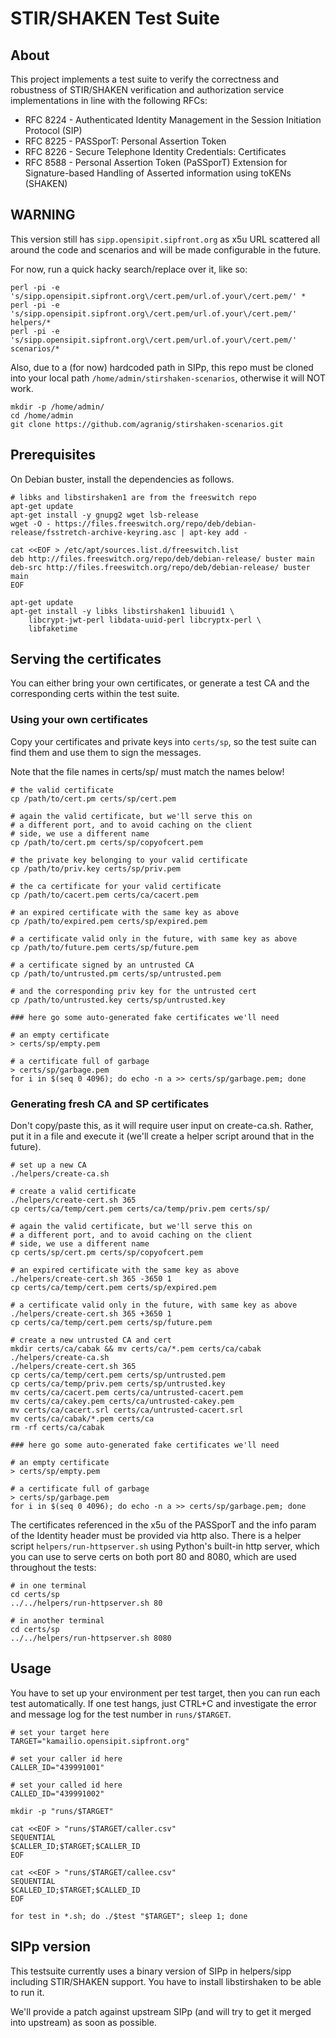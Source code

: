 # STIR/SHAKEN Test Suite

## About

This project implements a test suite to verify the correctness and robustness of STIR/SHAKEN
verification and authorization service implementations in line with the following RFCs:

* RFC 8224 - Authenticated Identity Management in the Session Initiation Protocol (SIP)
* RFC 8225 - PASSporT: Personal Assertion Token
* RFC 8226 - Secure Telephone Identity Credentials: Certificates
* RFC 8588 - Personal Assertion Token (PaSSporT) Extension for Signature-based Handling of Asserted information using toKENs (SHAKEN)

## WARNING

This version still has `sipp.opensipit.sipfront.org` as x5u URL scattered all around the code and
scenarios and will be made configurable in the future.

For now, run a quick hacky search/replace over it, like so:

```
perl -pi -e 's/sipp.opensipit.sipfront.org\/cert.pem/url.of.your\/cert.pem/' *
perl -pi -e 's/sipp.opensipit.sipfront.org\/cert.pem/url.of.your\/cert.pem/' helpers/*
perl -pi -e 's/sipp.opensipit.sipfront.org\/cert.pem/url.of.your\/cert.pem/' scenarios/*
```

Also, due to a (for now) hardcoded path in SIPp, this repo must be cloned into your
local path `/home/admin/stirshaken-scenarios`, otherwise it will NOT work.

```
mkdir -p /home/admin/
cd /home/admin
git clone https://github.com/agranig/stirshaken-scenarios.git
```

## Prerequisites

On Debian buster, install the dependencies as follows.

```
# libks and libstirshaken1 are from the freeswitch repo
apt-get update
apt-get install -y gnupg2 wget lsb-release
wget -O - https://files.freeswitch.org/repo/deb/debian-release/fsstretch-archive-keyring.asc | apt-key add -

cat <<EOF > /etc/apt/sources.list.d/freeswitch.list
deb http://files.freeswitch.org/repo/deb/debian-release/ buster main
deb-src http://files.freeswitch.org/repo/deb/debian-release/ buster main
EOF

apt-get update
apt-get install -y libks libstirshaken1 libuuid1 \
    libcrypt-jwt-perl libdata-uuid-perl libcryptx-perl \
    libfaketime
```

## Serving the certificates

You can either bring your own certificates, or generate a test CA and the corresponding certs within
the test suite.

### Using your own certificates

Copy your certificates and private keys into `certs/sp`, so the test suite can find them and use them to
sign the messages.

Note that the file names in certs/sp/ must match the names below!

```
# the valid certificate
cp /path/to/cert.pm certs/sp/cert.pem

# again the valid certificate, but we'll serve this on
# a different port, and to avoid caching on the client
# side, we use a different name
cp /path/to/cert.pm certs/sp/copyofcert.pem

# the private key belonging to your valid certificate
cp /path/to/priv.key certs/sp/priv.pem

# the ca certificate for your valid certificate
cp /path/to/cacert.pem certs/ca/cacert.pem

# an expired certificate with the same key as above
cp /path/to/expired.pem certs/sp/expired.pem

# a certificate valid only in the future, with same key as above
cp /path/to/future.pem certs/sp/future.pem

# a certificate signed by an untrusted CA
cp /path/to/untrusted.pm certs/sp/untrusted.pem

# and the corresponding priv key for the untrusted cert
cp /path/to/untrusted.key certs/sp/untrusted.key

### here go some auto-generated fake certificates we'll need

# an empty certificate
> certs/sp/empty.pem

# a certificate full of garbage
> certs/sp/garbage.pem
for i in $(seq 0 4096); do echo -n a >> certs/sp/garbage.pem; done
```

### Generating fresh CA and SP certificates

Don't copy/paste this, as it will require user input on create-ca.sh. Rather, put
it in a file and execute it (we'll create a helper script around that in the future).

```
# set up a new CA
./helpers/create-ca.sh

# create a valid certificate
./helpers/create-cert.sh 365
cp certs/ca/temp/cert.pem certs/ca/temp/priv.pem certs/sp/

# again the valid certificate, but we'll serve this on
# a different port, and to avoid caching on the client
# side, we use a different name
cp certs/sp/cert.pm certs/sp/copyofcert.pem

# an expired certificate with the same key as above
./helpers/create-cert.sh 365 -3650 1
cp certs/ca/temp/cert.pem certs/sp/expired.pem

# a certificate valid only in the future, with same key as above
./helpers/create-cert.sh 365 +3650 1
cp certs/ca/temp/cert.pem certs/sp/future.pem

# create a new untrusted CA and cert
mkdir certs/ca/cabak && mv certs/ca/*.pem certs/ca/cabak
./helpers/create-ca.sh
./helpers/create-cert.sh 365
cp certs/ca/temp/cert.pem certs/sp/untrusted.pem
cp certs/ca/temp/priv.pem certs/sp/untrusted.key
mv certs/ca/cacert.pem certs/ca/untrusted-cacert.pem
mv certs/ca/cakey.pem certs/ca/untrusted-cakey.pem
mv certs/ca/cacert.srl certs/ca/untrusted-cacert.srl
mv certs/ca/cabak/*.pem certs/ca
rm -rf certs/ca/cabak

### here go some auto-generated fake certificates we'll need

# an empty certificate
> certs/sp/empty.pem

# a certificate full of garbage
> certs/sp/garbage.pem
for i in $(seq 0 4096); do echo -n a >> certs/sp/garbage.pem; done
```

The certificates referenced in the x5u of the PASSporT and the info param of the Identity
header must be provided via http also. There is a helper script `helpers/run-httpserver.sh`
using Python's built-in http server, which you can use to serve certs on both port 80 and 8080,
which are used throughout the tests:

```
# in one terminal
cd certs/sp
../../helpers/run-httpserver.sh 80

# in another terminal
cd certs/sp
../../helpers/run-httpserver.sh 8080
```

## Usage

You have to set up your environment per test target, then you can run each test automatically.
If one test hangs, just CTRL+C and investigate the error and message log for the test number in
`runs/$TARGET`.

```
# set your target here
TARGET="kamailio.opensipit.sipfront.org"

# set your caller id here
CALLER_ID="439991001"

# set your called id here
CALLED_ID="439991002"

mkdir -p "runs/$TARGET"

cat <<EOF > "runs/$TARGET/caller.csv"
SEQUENTIAL
$CALLER_ID;$TARGET;$CALLER_ID
EOF

cat <<EOF > "runs/$TARGET/callee.csv"
SEQUENTIAL
$CALLED_ID;$TARGET;$CALLED_ID
EOF

for test in *.sh; do ./$test "$TARGET"; sleep 1; done
```

## SIPp version

This testsuite currently uses a binary version of SIPp in helpers/sipp including
STIR/SHAKEN support. You have to install libstirshaken to be able to run it.

We'll provide a patch against upstream SIPp (and will try to get it merged into
upstream) as soon as possible.
